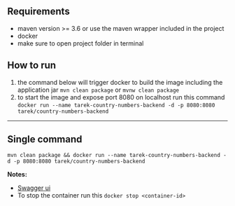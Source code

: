 ## Requirements

- maven version >= 3.6 or use the maven wrapper included in the project
- docker
- make sure to open project folder in terminal

## How to run

1. the command below will trigger docker to build the image including the application jar
   `mvn clean package` or `mvnw clean package`
2. to start the image and expose port 8080 on localhost run this command
   `docker run --name tarek-country-numbers-backend -d -p 8080:8080 tarek/country-numbers-backend`

---

## Single command

`mvn clean package && docker run --name tarek-country-numbers-backend -d -p 8080:8080 tarek/country-numbers-backend`

**Notes:**

- [Swagger ui](http://localhost:8080/swagger-ui.html)
- To stop the container run this `docker stop <container-id>`
